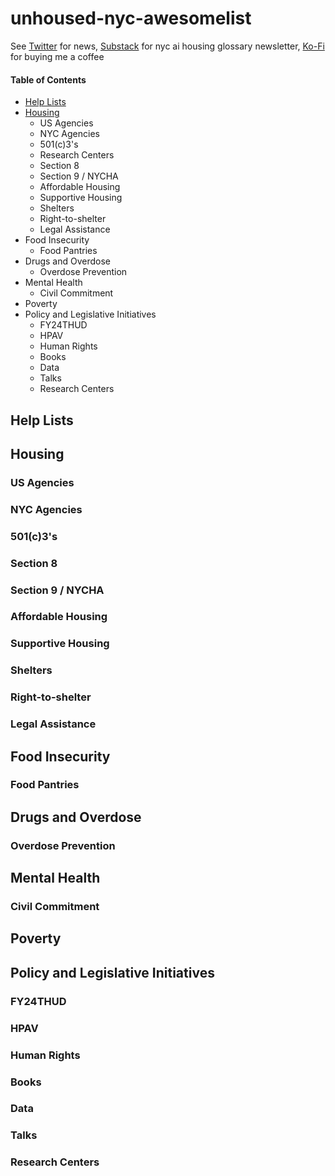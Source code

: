# unhoused-nyc-awesomelist

See [Twitter](https://x.com/tomiki_tokuriki?t=3vNjOLlw-WWt8Tk6iAxIpA&s=09) for news, [Substack](https://HousingAI.substack.com) for nyc ai housing glossary newsletter,  [Ko-Fi](https://ko-fi.com/tomikitokuriki) for buying me a coffee

#### Table of Contents
- [Help Lists](#help-lists)
- [Housing](#housing)
  - US Agencies
  - NYC Agencies
  - 501(c)3's
  - Research Centers
  - Section 8
  - Section 9 / NYCHA
  - Affordable Housing
  - Supportive Housing
  - Shelters
  - Right-to-shelter
  - Legal Assistance
- Food Insecurity
  - Food Pantries
- Drugs and Overdose
  - Overdose Prevention 
- Mental Health
  - Civil Commitment
- Poverty
- Policy and Legislative Initiatives
  - FY24THUD
  - HPAV
  - Human Rights
  - Books
  - Data
  - Talks
  - Research Centers

## Help Lists

## Housing

### US Agencies
### NYC Agencies
### 501(c)3's
### Section 8
### Section 9 / NYCHA
### Affordable Housing
### Supportive Housing
### Shelters
### Right-to-shelter
### Legal Assistance

## Food Insecurity

### Food Pantries

## Drugs and Overdose

### Overdose Prevention

## Mental Health

### Civil Commitment

## Poverty

## Policy and Legislative Initiatives

### FY24THUD
### HPAV
### Human Rights
### Books
### Data
### Talks
### Research Centers